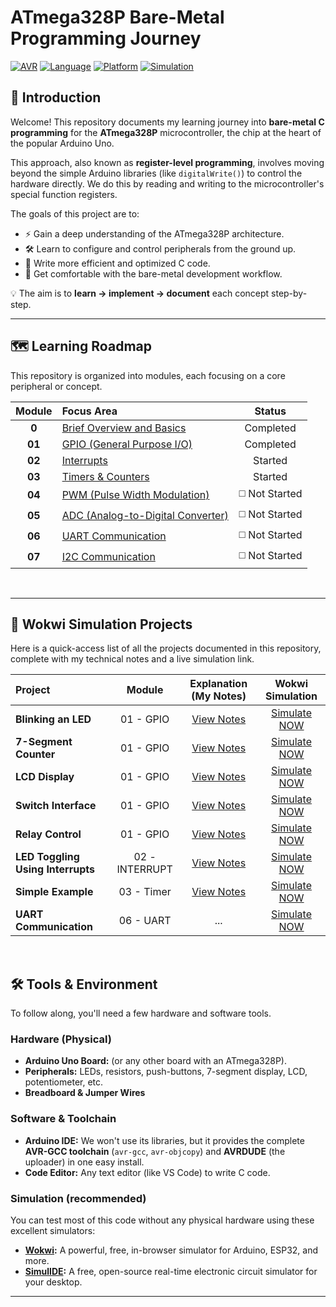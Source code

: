 # ATmega328P Bare-Metal Programming Journey
[![AVR](https://img.shields.io/badge/Microcontroller-ATmega328P-orange?style=for-the-badge&logo=microchip)](https://www.microchip.com/en-us/product/ATmega328P)
[![Language](https://img.shields.io/badge/Language-C-blue?style=for-the-badge&logo=c)](https://en.wikipedia.org/wiki/C_(programming_language))
[![Platform](https://img.shields.io/badge/Platform-Arduino%20Uno-cyan?style=for-the-badge&logo=arduino)](https://store.arduino.cc/products/arduino-uno-rev3)
[![Simulation](https://img.shields.io/badge/Simulation-Wokwi%20%7C%20SimulIDE-brightgreen?style=for-the-badge)](https://wokwi.com/)

## 🔰 Introduction

Welcome! This repository documents my learning journey into **bare-metal C programming** for the **ATmega328P** microcontroller, the chip at the heart of the popular Arduino Uno.

This approach, also known as **register-level programming**, involves moving beyond the simple Arduino libraries (like `digitalWrite()`) to control the hardware directly. We do this by reading and writing to the microcontroller's special function registers.

The goals of this project are to:
- ⚡ Gain a deep understanding of the ATmega328P architecture.
- 🛠️ Learn to configure and control peripherals from the ground up.
- 🚀 Write more efficient and optimized C code.
- 🐧 Get comfortable with the bare-metal development workflow.

💡 The aim is to **learn → implement → document** each concept step-by-step.

---
## 🗺️ Learning Roadmap

This repository is organized into modules, each focusing on a core peripheral or concept.

| Module | Focus Area | Status |
| :---: | :--- | :---: |
| **0**  | [Brief Overview and Basics](https://github.com/ShravanaHS/Register-Level-Programming-With-Arduino-UNO/blob/main/BASICS.md) | Completed |
| **01** | [GPIO (General Purpose I/O)](https://github.com/ShravanaHS/Register-Level-Programming-With-Arduino-UNO/blob/main/GPIO.md) | Completed |
| **02** | [Interrupts](https://github.com/ShravanaHS/Register-Level-Programming-With-Arduino-UNO/blob/main/INTERRUPTS.md) | Started |
| **03** | [Timers & Counters](https://github.com/ShravanaHS/Register-Level-Programming-With-Arduino-UNO/blob/main/TIMER.md) | Started |
| **04** | [PWM (Pulse Width Modulation)](./04-PWM/) | ◻️ Not Started |
| **05** | [ADC (Analog-to-Digital Converter)](./05-ADC/) | ◻️ Not Started |
| **06** | [UART Communication](./06-UART/) | ◻️ Not Started |
| **07** | [I2C Communication](./07-I2C/) | ◻️ Not Started |
<br>

---


## 🚀 Wokwi Simulation Projects

Here is a quick-access list of all the projects documented in this repository, complete with my technical notes and a live simulation link.

| Project | Module | Explanation (My Notes) | Wokwi Simulation |
| :--- | :---: | :---: | :---: |
| **Blinking an LED** | 01 - GPIO | [View Notes](GPIO.md#-project-1-blinking-an-led) | [Simulate NOW](https://wokwi.com/projects/445351244852802561) |
| **7-Segment Counter** | 01 - GPIO | [View Notes](GPIO.md#-project-2-interfacing-a-7-segment-display) | [Simulate NOW](https://wokwi.com/projects/445432374040690689) |
| **LCD Display** | 01 - GPIO | [View Notes](GPIO.md#-project-3-interfacing-a-16x2-lcd-display) | [Simulate NOW](https://wokwi.com/projects/445443029364988929) |
| **Switch Interface** | 01 - GPIO | [View Notes](GPIO.md#-project-4-reading-a-push-button-switch-interface) | [Simulate NOW](https://wokwi.com/projects/445627076538241025) |
| **Relay Control** | 01 - GPIO | [View Notes](GPIO.md#-project-5-interfacing-a-relay-controlling-high-power-devices) | [Simulate NOW](https://wokwi.com/projects/445627485643387905) |
| **LED Toggling Using Interrupts** | 02 - INTERRUPT | [View Notes](INTERRUPTS.md#-project-1-dual-button-led-control-with-int0--int1) | [Simulate NOW](https://wokwi.com/projects/445685629186064385) |
| **Simple Example** | 03 - Timer | [View Notes](TIMER.md#-project-1-non-blocking-led-blink-with-timer1-overflow) | [Simulate NOW](https://wokwi.com/projects/445851563987053569) |
| **UART Communication** | 06 - UART | ... | [Simulate NOW](...) |

<br>

## 🛠️ Tools & Environment

To follow along, you'll need a few hardware and software tools.

### Hardware (Physical)
* **Arduino Uno Board:** (or any other board with an ATmega328P).
* **Peripherals:** LEDs, resistors, push-buttons, 7-segment display, LCD, potentiometer, etc.
* **Breadboard & Jumper Wires**

### Software & Toolchain
* **Arduino IDE:** We won't use its libraries, but it provides the complete **AVR-GCC toolchain** (`avr-gcc`, `avr-objcopy`) and **AVRDUDE** (the uploader) in one easy install.
* **Code Editor:** Any text editor (like VS Code) to write C code.

### Simulation (recommended)
You can test most of this code without any physical hardware using these excellent simulators:
* **[Wokwi](https://wokwi.com/):** A powerful, free, in-browser simulator for Arduino, ESP32, and more.
* **[SimulIDE](https://www.simulide.com/):** A free, open-source real-time electronic circuit simulator for your desktop.

---
